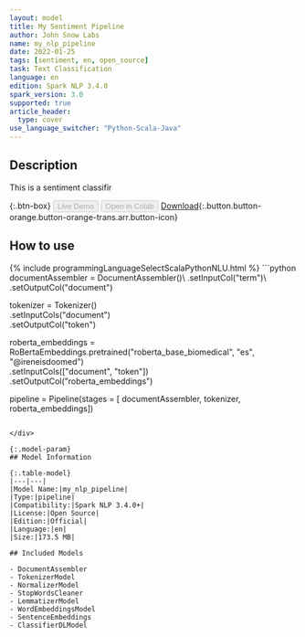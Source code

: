 ```yaml
---
layout: model
title: My Sentiment Pipeline
author: John Snow Labs
name: my_nlp_pipeline
date: 2022-01-25
tags: [sentiment, en, open_source]
task: Text Classification
language: en
edition: Spark NLP 3.4.0
spark_version: 3.0
supported: true
article_header:
  type: cover
use_language_switcher: "Python-Scala-Java"
---
```


## Description

This is a sentiment classifir

{:.btn-box}
<button class="button button-orange" disabled>Live Demo</button>
<button class="button button-orange" disabled>Open in Colab</button>
[Download](https://s3.amazonaws.com/auxdata.johnsnowlabs.com/public/models/my_nlp_pipeline_en_3.4.0_3.0_1643145717972.zip){:.button.button-orange.button-orange-trans.arr.button-icon}

## How to use



<div class="tabs-box" markdown="1">
{% include programmingLanguageSelectScalaPythonNLU.html %}
```python
documentAssembler = DocumentAssembler()\
    .setInputCol("term")\
    .setOutputCol("document")

tokenizer = Tokenizer()\
    .setInputCols("document")\
    .setOutputCol("token")

roberta_embeddings = RoBertaEmbeddings.pretrained("roberta_base_biomedical", "es", "@ireneisdoomed")\
    .setInputCols(["document", "token"])\
    .setOutputCol("roberta_embeddings")

pipeline = Pipeline(stages = [
    documentAssembler,
    tokenizer,
    roberta_embeddings])
```

</div>

{:.model-param}
## Model Information

{:.table-model}
|---|---|
|Model Name:|my_nlp_pipeline|
|Type:|pipeline|
|Compatibility:|Spark NLP 3.4.0+|
|License:|Open Source|
|Edition:|Official|
|Language:|en|
|Size:|173.5 MB|

## Included Models

- DocumentAssembler
- TokenizerModel
- NormalizerModel
- StopWordsCleaner
- LemmatizerModel
- WordEmbeddingsModel
- SentenceEmbeddings
- ClassifierDLModel
